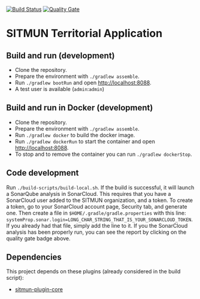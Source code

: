 [![Build Status](https://api.travis-ci.org/sitmun/sitmun-territorial-app.svg?branch=master)](https://travis-ci.org/sitmun/sitmun-territorial-app)
[![Quality Gate](https://sonarcloud.io/api/project_badges/measure?project=org.sitmun%3Asitmun-territorial-app&metric=alert_status)](https://sonarcloud.io/dashboard?id=org.sitmun%3Asitmun-territorial-app)

# SITMUN Territorial Application

## Build and run (development)
- Clone the repository.
- Prepare the environment with `./gradlew assemble`.
- Run `./gradlew bootRun` and open <http://localhost:8088>.
- A test user is available (`admin`:`admin`)

## Build and run in Docker (development)
- Clone the repository.
- Prepare the environment with `./gradlew assemble`.
- Run `./gradlew docker` to build the docker image.
- Run `./gradlew dockerRun` to start the container and open <http://localhost:8088>.
- To stop and to remove the container you can run `./gradlew dockerStop`.

## Code development

Run `./build-scripts/build-local.sh`. 
If the build is successful, it will launch a SonarQube analysis in SonarCloud. 
This requires that you have a SonarCloud user added to the SITMUN organization, and a token. 
To create a token, go to your SonarCloud account page, Security tab, and generate one. 
Then create a file in `$HOME/.gradle/gradle.properties` with this line: `systemProp.sonar.login=LONG_CHAR_STRING_THAT_IS_YOUR_SONARCLOUD_TOKEN`. 
If you already had that file, simply add the line to it.
If you the SonarCloud analysis has been properly run, you can see the report by clicking on the quality gate badge above.

## Dependencies
This project depends on these plugins (already considered in the build script):

- [sitmun-plugin-core](https://github.com/sitmun/sitmun-plugin-core)